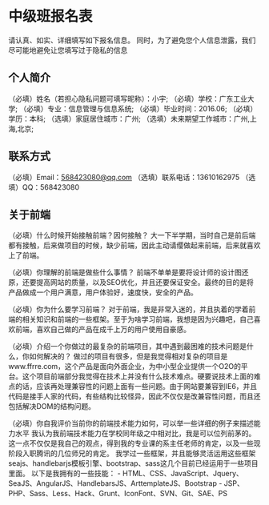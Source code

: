 # 中级班报名表

请认真、如实、详细填写如下报名信息。
同时，为了避免您个人信息泄露，我们尽可能地避免让您填写过于隐私的信息

## 个人简介

（必填）姓名（若担心隐私问题可填写昵称）：小宇;
（必填）学校：广东工业大学;
（必填）专业：信息管理与信息系统;
（必填）毕业时间：2016.06;
（必填）学历：本科;
（选填）家庭居住城市：广州;
（选填）未来期望工作城市：广州,上海,北京;

## 联系方式

（必填）Email：568423080@qq.com
（选填）联系电话：13610162975
（选填）QQ：568423080

## 关于前端

（必填）什么时候开始接触前端？因何接触？
	大一下半学期，当时自己是前后端都有接触，后来做项目的时候，缺少前端，因此主动请缨做起来前端，后来就喜欢上了前端。

（必填）你理解的前端是做些什么事情？
	前端不单单是要将设计师的设计图还原，还要提高网站的质量，以及SEO优化，并且还要保证安全。最终的目的是将产品做成一个用户满意，用户体验好，速度快，安全的产品。

（必填）你为什么要学习前端？
	对于前端，我是非常入迷的，并且执着的学着前端的相关知识和前端的一些框架。至于为啥学习前端，我想是因为兴趣吧，自己喜欢前端，喜欢自己做的产品在成千上万的用户使用自豪感。

（必填）介绍一个你做过的最复杂的前端项目，其中遇到最困难的技术问题是什么，你如何解决的？
	做过的项目有很多，但是我觉得相对复杂的项目是www.ffrre.com，这个产品是面向外面企业，为中小型企业提供一个O2O的平台。这个项目前端部分我觉得在技术上并没有什么技术难点。硬要说技术上面的难点的话，应该再处理兼容性的问题上面有一些问题。由于网站要兼容到IE6，并且代码是接手人家的代码，有些结构比较怪异，因此不仅仅是改兼容性问题，而且还包括解决DOM的结构问题。

（必填）你自我评价当前你的前端技术能力如何，可以举一些详细的例子来描述能力水平
	我认为我前端技术能力在学校同年级之中相对比，我是可以位列前茅的。这一点不仅仅是我自己的观点，得到我的专业课的系主任老师的肯定，以及一些现阶段入职腾讯的几位师兄的肯定。
	我学过一些框架，并且能够灵活运用这些框架seajs、handlebarjs模板引擎、bootstrap、sass这几个目前已经运用于一些项目里面。
	以下是我拥有的一些技能：
	 - HTML、CSS、JavaScript、Jquery、SeaJS、AngularJS、HandlebarsJS、ArttemplateJS、Bootstrap
  	 - JSP、PHP、Sass、Less、Hack、Grunt、IconFont、SVN、Git、SAE、PS

